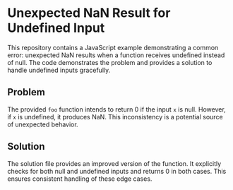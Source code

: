 # Unexpected NaN Result for Undefined Input

This repository contains a JavaScript example demonstrating a common error: unexpected NaN results when a function receives undefined instead of null.  The code demonstrates the problem and provides a solution to handle undefined inputs gracefully.

## Problem

The provided `foo` function intends to return 0 if the input `x` is null. However, if `x` is undefined, it produces NaN. This inconsistency is a potential source of unexpected behavior.

## Solution

The solution file provides an improved version of the function.  It explicitly checks for both null and undefined inputs and returns 0 in both cases.  This ensures consistent handling of these edge cases.